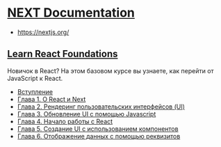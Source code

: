 # [NEXT Documentation](../index.md)

- <a href="https://nextjs.org/" target="_blank">https://nextjs.org/</a>

## [Learn React Foundations](#)

Новичок в React? На этом базовом курсе вы узнаете, как перейти от JavaScript к React.

- [Вступление](<./Learn React Foundations/Introduction.md>)
- [Глава 1. О React и Next](<./Learn React Foundations/Chapter 1. About React and Next.js.md>)
- [Глава 2. Рендеринг пользовательских интерфейсов (UI)](<./Learn React Foundations/Chapter 2. Rendering User Interfaces (UI).md>)
- [Глава 3. Обновление UI с помощью Javascript](<./Learn React Foundations/Chapter 3. Updating UI with Javascript.md>)
- [Глава 4. Начало работы с React](<./Learn React Foundations/Chapter 4. Getting Started with React.md>)
- [Глава 5. Создание UI с использованием компонентов](<./Learn React Foundations/Chapter 5. Building UI with Components.md>)
- [Глава 6. Отображение данных с помощью реквизитов](<./Learn React Foundations/Chapter 6. Displaying Data with Props.md>)
